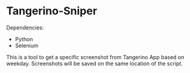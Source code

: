 # Tangerino-Sniper

Dependencies:
  - Python
  - Selenium

This is a tool to get a specific screenshot from Tangerino App based on weekday.
Screenshots will be saved on the same location of the script.
